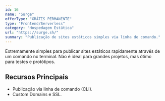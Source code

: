 ```yaml
---
id: 16
name: "Surge"
offerType: "GRÁTIS PERMANENTE"
type: "Frontend/Serverless"
category: "Hospedagem Estática"
url: "https://surge.sh/"
summary: "Publicação de sites estáticos simples via linha de comando."
---
```


Extremamente simples para publicar sites estáticos rapidamente através de um comando no terminal. Não é ideal para grandes projetos, mas ótimo para testes e protótipos.

## Recursos Principais

- Publicação via linha de comando (CLI).
- Custom Domains e SSL.
